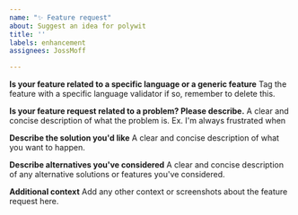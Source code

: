 ```yaml
---
name: "✨ Feature request"
about: Suggest an idea for polywit
title: ''
labels: enhancement
assignees: JossMoff

---
```


**Is your feature related to a specific language or a generic feature**
Tag the feature with a specific language validator if so, remember to delete this.

**Is your feature request related to a problem? Please describe.**
A clear and concise description of what the problem is. Ex. I'm always frustrated when 

**Describe the solution you'd like**
A clear and concise description of what you want to happen.

**Describe alternatives you've considered**
A clear and concise description of any alternative solutions or features you've considered.

**Additional context**
Add any other context or screenshots about the feature request here.
